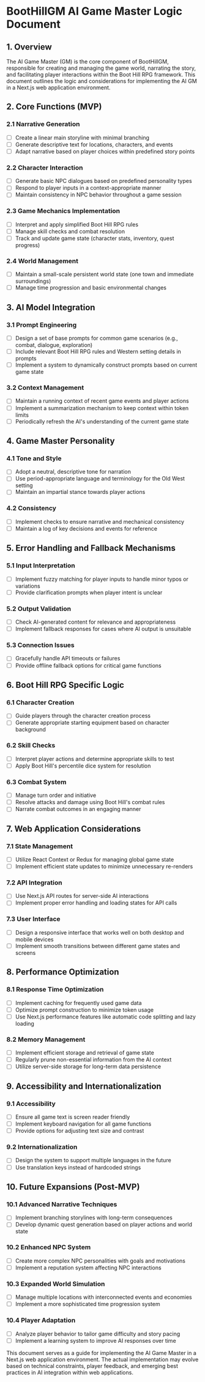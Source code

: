 # BootHillGM AI Game Master Logic Document

## 1. Overview
The AI Game Master (GM) is the core component of BootHillGM, responsible for creating and managing the game world, narrating the story, and facilitating player interactions within the Boot Hill RPG framework. This document outlines the logic and considerations for implementing the AI GM in a Next.js web application environment.

## 2. Core Functions (MVP)

### 2.1 Narrative Generation
- [ ] Create a linear main storyline with minimal branching
- [ ] Generate descriptive text for locations, characters, and events
- [ ] Adapt narrative based on player choices within predefined story points

### 2.2 Character Interaction
- [ ] Generate basic NPC dialogues based on predefined personality types
- [ ] Respond to player inputs in a context-appropriate manner
- [ ] Maintain consistency in NPC behavior throughout a game session

### 2.3 Game Mechanics Implementation
- [ ] Interpret and apply simplified Boot Hill RPG rules
- [ ] Manage skill checks and combat resolution
- [ ] Track and update game state (character stats, inventory, quest progress)

### 2.4 World Management
- [ ] Maintain a small-scale persistent world state (one town and immediate surroundings)
- [ ] Manage time progression and basic environmental changes

## 3. AI Model Integration

### 3.1 Prompt Engineering
- [ ] Design a set of base prompts for common game scenarios (e.g., combat, dialogue, exploration)
- [ ] Include relevant Boot Hill RPG rules and Western setting details in prompts
- [ ] Implement a system to dynamically construct prompts based on current game state

### 3.2 Context Management
- [ ] Maintain a running context of recent game events and player actions
- [ ] Implement a summarization mechanism to keep context within token limits
- [ ] Periodically refresh the AI's understanding of the current game state

## 4. Game Master Personality

### 4.1 Tone and Style
- [ ] Adopt a neutral, descriptive tone for narration
- [ ] Use period-appropriate language and terminology for the Old West setting
- [ ] Maintain an impartial stance towards player actions

### 4.2 Consistency
- [ ] Implement checks to ensure narrative and mechanical consistency
- [ ] Maintain a log of key decisions and events for reference

## 5. Error Handling and Fallback Mechanisms

### 5.1 Input Interpretation
- [ ] Implement fuzzy matching for player inputs to handle minor typos or variations
- [ ] Provide clarification prompts when player intent is unclear

### 5.2 Output Validation
- [ ] Check AI-generated content for relevance and appropriateness
- [ ] Implement fallback responses for cases where AI output is unsuitable

### 5.3 Connection Issues
- [ ] Gracefully handle API timeouts or failures
- [ ] Provide offline fallback options for critical game functions

## 6. Boot Hill RPG Specific Logic

### 6.1 Character Creation
- [ ] Guide players through the character creation process
- [ ] Generate appropriate starting equipment based on character background

### 6.2 Skill Checks
- [ ] Interpret player actions and determine appropriate skills to test
- [ ] Apply Boot Hill's percentile dice system for resolution

### 6.3 Combat System
- [ ] Manage turn order and initiative
- [ ] Resolve attacks and damage using Boot Hill's combat rules
- [ ] Narrate combat outcomes in an engaging manner

## 7. Web Application Considerations

### 7.1 State Management
- [ ] Utilize React Context or Redux for managing global game state
- [ ] Implement efficient state updates to minimize unnecessary re-renders

### 7.2 API Integration
- [ ] Use Next.js API routes for server-side AI interactions
- [ ] Implement proper error handling and loading states for API calls

### 7.3 User Interface
- [ ] Design a responsive interface that works well on both desktop and mobile devices
- [ ] Implement smooth transitions between different game states and screens

## 8. Performance Optimization

### 8.1 Response Time Optimization
- [ ] Implement caching for frequently used game data
- [ ] Optimize prompt construction to minimize token usage
- [ ] Use Next.js performance features like automatic code splitting and lazy loading

### 8.2 Memory Management
- [ ] Implement efficient storage and retrieval of game state
- [ ] Regularly prune non-essential information from the AI context
- [ ] Utilize server-side storage for long-term data persistence

## 9. Accessibility and Internationalization

### 9.1 Accessibility
- [ ] Ensure all game text is screen reader friendly
- [ ] Implement keyboard navigation for all game functions
- [ ] Provide options for adjusting text size and contrast

### 9.2 Internationalization
- [ ] Design the system to support multiple languages in the future
- [ ] Use translation keys instead of hardcoded strings

## 10. Future Expansions (Post-MVP)

### 10.1 Advanced Narrative Techniques
- [ ] Implement branching storylines with long-term consequences
- [ ] Develop dynamic quest generation based on player actions and world state

### 10.2 Enhanced NPC System
- [ ] Create more complex NPC personalities with goals and motivations
- [ ] Implement a reputation system affecting NPC interactions

### 10.3 Expanded World Simulation
- [ ] Manage multiple locations with interconnected events and economies
- [ ] Implement a more sophisticated time progression system

### 10.4 Player Adaptation
- [ ] Analyze player behavior to tailor game difficulty and story pacing
- [ ] Implement a learning system to improve AI responses over time

This document serves as a guide for implementing the AI Game Master in a Next.js web application environment. The actual implementation may evolve based on technical constraints, player feedback, and emerging best practices in AI integration within web applications.